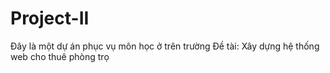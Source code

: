 # Project-II
Đây là một dự án phục vụ môn học ở trên trường
Đề tài: Xây dựng hệ thống web cho thuê phòng trọ
